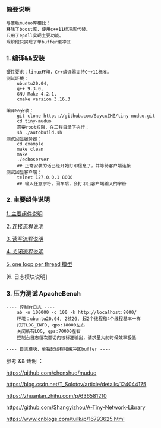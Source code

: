 ### 简要说明
    与原版muduo库相比：
    移除了boost库，使用c++11标准库代替。
    只用了epoll实现主要功能。
    现阶段只实现了单buffer缓冲区

### 1. 编译&&安装 

    硬性要求：linux环境，C++编译器支持C++11标准。
    测试环境：
        ubuntu20.04,
        g++ 9.3.0,
        GNU Make 4.2.1,
        cmake version 3.16.3
    
    编译&&安装：
        git clone https://github.com/SuycxZMZ/tiny-muduo.git
        cd tiny-muduo
        需要root权限，在工程目录下执行：
        sh ./autobuild.sh
    测试回显服务器：
        cd example
        make clean
        make
        ./echoserver
        ## 正常安装的话已经开始打印信息了，并等待客户端连接
    测试回显客户端：
        telnet 127.0.0.1 8000
        ## 输入任意字符，回车后，会打印出客户端输入的字符

### 2. 主要组件说明

[1. 主要组件说明](basicClass.md)

[2. 连接流程说明](basicConnectModel.md)

[3. 读写流程说明](basicReadWriteModel.md)

[4. 关闭流程说明](basicCloseModel.md)

[5. one loop per thread 模型](basicOneLoopPerThreadModel.md)

[6. 日志模块说明]

### 3. 压力测试 ApacheBench

    ---- 控制台日志 ----
        ab -n 100000 -c 100 -k http://localhost:8000/
        环境：ubuntu20.04, 2核2G, 起2个线程和4个线程基本一样
        打开LOG_INFO, qps:18000左右
        关闭所有LOG, qps:70000左右
        控制台日志每次都切内核标准输出，请求量大的时候效率极低

    ---- 日志模块，单独起线程和缓冲区buffer ----

参考 && 致谢 ：

https://github.com/chenshuo/muduo

https://blog.csdn.net/T_Solotov/article/details/124044175

https://zhuanlan.zhihu.com/p/636581210

https://github.com/Shangyizhou/A-Tiny-Network-Library

https://www.cnblogs.com/tuilk/p/16793625.html